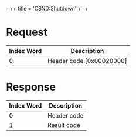 +++
title = 'CSND:Shutdown'
+++

# Request

| Index Word | Description                |
|------------|----------------------------|
| 0          | Header code \[0x00020000\] |

# Response

| Index Word | Description |
|------------|-------------|
| 0          | Header code |
| 1          | Result code |